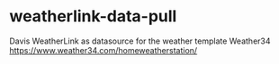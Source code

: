 # weatherlink-data-pull
Davis WeatherLink as datasource for the weather template Weather34 https://www.weather34.com/homeweatherstation/
